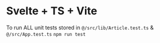 # Svelte + TS + Vite
To run ALL unit tests stored in `@/src/lib/Article.test.ts` & `@/src/App.test.ts`
`npm run test`
